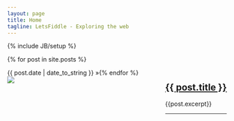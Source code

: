 ```yaml
---
layout: page
title: Home
tagline: LetsFiddle - Exploring the web
---
```

{% include JB/setup %}




  {% for post in site.posts %} 
  
<div class="span4" style="float:left; min-height:200px; max-height:200px;">
<span>{{ post.date | date_to_string }}</span> &raquo;
<br />
<img src="{{post.dpic}}" />
</div>

<div class="span8" style="float:right; min-height:200px; max-height:200px;">
     <h2><a href="{{ BASE_PATH }}{{ post.url }}">{{ post.title }}</a></h2>
	{{post.excerpt}}
	<hr />
  </div>

  {% endfor %}

